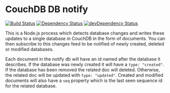 # CouchDB DB notify
[![Build Status](https://travis-ci.org/hoodiehq/couchdb-db-notify.svg)](https://travis-ci.org/hoodiehq/couchdb-db-notify)
[![Dependency Status](https://david-dm.org/hoodiehq/couchdb-db-notify.svg)](https://david-dm.org/hoodiehq/couchdb-db-notify)
[![devDependency Status](https://david-dm.org/hoodiehq/couchdb-db-notify/dev-status.svg)](https://david-dm.org/hoodiehq/couchdb-db-notify#info=devDependencies)

This is a Node.js process which detects database changes and writes these
updates to a single database in CouchDB in the form of documents. You can
then subscribe to this changes feed to be notified of newly created, deleted
or modified databases.

Each document in the notify db will have an id named after the database it
describes. If the database was newly created it will have a `type: "created"`.
If the database has been removed the related doc will deleted. Otherwise, the
related doc will be updated with `type: "updated"`. Created and modified
documents will also have a `seq` property which is the last seen sequence id
for the related database.
